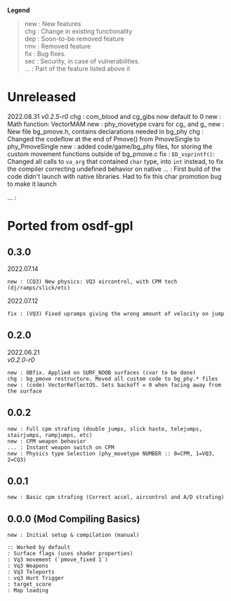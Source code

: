 **Legend**
> new : New features  
> chg : Change in existing functionality  
> dep : Soon-to-be removed feature  
> rmv : Removed feature  
> fix : Bug fixes.  
> sec : Security, in case of vulnerabilities.  
> ... : Part of the feature listed above it


# Unreleased
2022.08.31
_v0.2.5-r0_
chg : com_blood and cg_gibs now default to 0
new : Math function: VectorMAM
new : phy_movetype cvars for cg_ and g_
new : New file bg_pmove.h, contains declarations needed in bg_phy
chg : Changed the codeflow at the end of Pmove() from PmoveSingle to phy_PmoveSingle
new : added code/game/bg_phy files, for storing the custom movement functions outside of bg_pmove.c
fix : `ED_vsprintf()`: Changed all calls to `va_arg` that contained `char` type, into `int` instead, to fix the compiler correcting undefined behavior on native
... : First build of the code didn't launch with native libraries. Had to fix this char promotion bug to make it launch

... :  


# Ported from osdf-gpl
## 0.3.0
2022.07.14  
```
new : (CQ3) New physics: VQ3 aircontrol, with CPM tech (dj/ramps/slick/etc)  
```

2022.07.12  
```
fix : (VQ3) Fixed upramps giving the wrong amount of velocity on jump  
```

## 0.2.0
2022.06.21  
_v0.2.0-r0_  
```
new : OBfix. Applied on SURF_NOOB surfaces (cvar to be done)
chg : bg_pmove restructure. Moved all custom code to bg_phy.* files
new : (code) VectorReflectOS. Sets backoff = 0 when facing away from the surface
```

## 0.0.2
```
new : Full cpm strafing (double jumps, slick haste, telejumps, stairjumps, rampjumps, etc)  
new : CPM weapon behavior  
... : Instant weapon switch on CPM  
new : Physics type Selection (phy_movetype NUMBER :: 0=CPM, 1=VQ3, 2=CQ3)  
```

## 0.0.1
```
new : Basic cpm strafing (Correct accel, aircontrol and A/D strafing)  
```

## 0.0.0 (Mod Compiling Basics)  
```
new : Initial setup & compilation (manual)  
```
```
:: Worked by default  
: Surface flags (uses shader properties)  
: Vq3 movement (`pmove_fixed 1`)  
: Vq3 Weapons  
: Vq3 Teleports  
: vq3 Hurt Trigger  
: target_score  
: Map loading  
```
